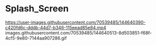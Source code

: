 # Splash_Screen

https://user-images.githubusercontent.com/70539485/144640390-c420fd6c-dddb-44d7-b346-115eead85e84.mp4
images.githubusercontent.com/70539485/144640513-8d503851-f68f-4cf5-9e80-7144aa907286.gif
